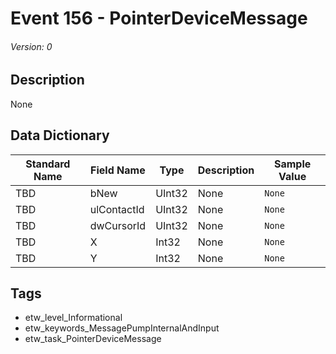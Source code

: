 # Event 156 - PointerDeviceMessage
###### Version: 0

## Description
None

## Data Dictionary
|Standard Name|Field Name|Type|Description|Sample Value|
|---|---|---|---|---|
|TBD|bNew|UInt32|None|`None`|
|TBD|ulContactId|UInt32|None|`None`|
|TBD|dwCursorId|UInt32|None|`None`|
|TBD|X|Int32|None|`None`|
|TBD|Y|Int32|None|`None`|

## Tags
* etw_level_Informational
* etw_keywords_MessagePumpInternalAndInput
* etw_task_PointerDeviceMessage
